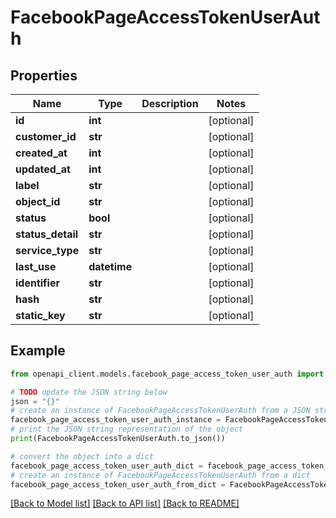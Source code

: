 # FacebookPageAccessTokenUserAuth


## Properties

Name | Type | Description | Notes
------------ | ------------- | ------------- | -------------
**id** | **int** |  | [optional] 
**customer_id** | **str** |  | [optional] 
**created_at** | **int** |  | [optional] 
**updated_at** | **int** |  | [optional] 
**label** | **str** |  | [optional] 
**object_id** | **str** |  | [optional] 
**status** | **bool** |  | [optional] 
**status_detail** | **str** |  | [optional] 
**service_type** | **str** |  | [optional] 
**last_use** | **datetime** |  | [optional] 
**identifier** | **str** |  | [optional] 
**hash** | **str** |  | [optional] 
**static_key** | **str** |  | [optional] 

## Example

```python
from openapi_client.models.facebook_page_access_token_user_auth import FacebookPageAccessTokenUserAuth

# TODO update the JSON string below
json = "{}"
# create an instance of FacebookPageAccessTokenUserAuth from a JSON string
facebook_page_access_token_user_auth_instance = FacebookPageAccessTokenUserAuth.from_json(json)
# print the JSON string representation of the object
print(FacebookPageAccessTokenUserAuth.to_json())

# convert the object into a dict
facebook_page_access_token_user_auth_dict = facebook_page_access_token_user_auth_instance.to_dict()
# create an instance of FacebookPageAccessTokenUserAuth from a dict
facebook_page_access_token_user_auth_from_dict = FacebookPageAccessTokenUserAuth.from_dict(facebook_page_access_token_user_auth_dict)
```
[[Back to Model list]](../README.md#documentation-for-models) [[Back to API list]](../README.md#documentation-for-api-endpoints) [[Back to README]](../README.md)


